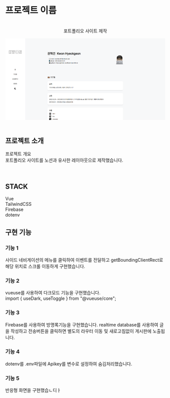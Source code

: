 

# 프로젝트 이름

<p align="center">
  <br>
  포트폴리오 사이트 제작

![portfolio Thumbnail](./public/portfolio.png)  
  <br>
</p>


## 프로젝트 소개

<p align="justify">
프로젝트 개요
<br>
포트폴리오 사이트를 노션과 유사한 레이아웃으로 제작했습니다.
</p>

<br>

## STACK

Vue
<br>
TailwindCSS
<br>
Firebase
<br>
dotenv

## 구현 기능

### 기능 1
사이드 네비게이션의 메뉴를 클릭하여 이벤트를 전달하고 getBoundingClientRect로 해당 위치로 스크롤 이동하게 구현했습니다.
### 기능 2
vueuse를 사용하여 다크모드 기능을 구현했습니다. 
<br>
import { useDark, useToggle } from "@vueuse/core";
### 기능 3
Firebase를 사용하여 방명록기능을 구현했습니다. realtime database를 사용하여 글을 작성하고 전송버튼을 클릭하면 별도의 라우터 이동 및 새로고침없이 게시판에 노출됩니다.
### 기능 4
dotenv를 .env파일에 Apikey를 변수로 설정하여 숨김처리했습니다.
### 기능 5
반응형 화면을 구현했습ㄴ디ㅏ


<p align="justify">

</p>

<br>

